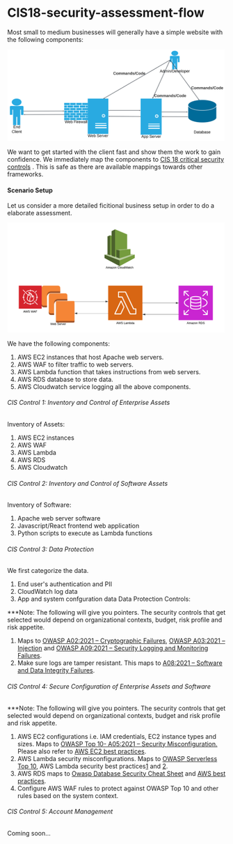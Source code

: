 # CIS18-security-assessment-flow
Most small to medium businesses will generally have a simple website with the following components:

<img src="images/small-business-web.png" alt="Lucidchart Diagram" width="500"/>

We want to get started with the client fast and show them the work to gain confidence. We immediately map the components to <a href="https://www.cisecurity.org/controls/cis-controls-list" target="_blank">CIS 18 critical security controls</a> . This is safe as there are available mappings towards other frameworks.

#### Scenario Setup
Let us consider a more detailed ficitional business setup in order to do a elaborate assessment.

<img src="images/small-business-aws.png" alt="Lucidchart Diagram" width="500"/>

We have the following components:
1. AWS EC2 instances that host Apache web servers.
2. AWS WAF to filter traffic to web servers.
3. AWS Lambda function that takes instructions from web servers.
4. AWS RDS database to store data.
5. AWS Cloudwatch service logging all the above components.

###### CIS Control 1: Inventory and Control of Enterprise Assets
Inventory of Assets:
1. AWS EC2 instances
2. AWS WAF
3. AWS Lambda
4. AWS RDS
5. AWS Cloudwatch

###### CIS Control 2: Inventory and Control of Software Assets
Inventory of Software:
1. Apache web server software
2. Javascript/React frontend web application
3. Python scripts to execute as Lambda functions

###### CIS Control 3: Data Protection
We first categorize the data.
1. End user's authentication and PII
2. CloudWatch log data
3. App and system confguration data
Data Protection Controls:

***Note: The following will give you pointers. The security controls that get selected would depend on organizational contexts, budget, risk profile and risk appetite.
1. Maps to [OWASP A02:2021 – Cryptographic Failures](https://owasp.org/Top10/A02_2021-Cryptographic_Failures/), [OWASP A03:2021 – Injection](https://owasp.org/Top10/A03_2021-Injection/) and [OWASP A09:2021 – Security Logging and Monitoring Failures](https://owasp.org/Top10/A09_2021-Security_Logging_and_Monitoring_Failures/).
2. Make sure logs are tamper resistant. This maps to [A08:2021 – Software and Data Integrity Failures](https://owasp.org/Top10/A08_2021-Software_and_Data_Integrity_Failures/).

   
###### CIS Control 4: Secure Configuration of Enterprise Assets and Software
***Note: The following will give you pointers. The security controls that get selected would depend on organizational contexts, budget and risk profile and risk appetite.

1. AWS EC2 configurations i.e. IAM credentials, EC2 instance types and sizes. Maps to <a href="https://owasp.org/Top10/A05_2021-Security_Misconfiguration/" target="_blank">OWASP Top 10- A05:2021 – Security Misconfiguration.</a> Please also refer to [AWS EC2 best practices](https://docs.aws.amazon.com/AWSEC2/latest/UserGuide/ec2-best-practices.html).
2. AWS Lambda security misconfigurations. Maps to [OWASP Serverless Top 10](https://owasp.org/www-project-serverless-top-10/), AWS Lambda security best practices[1](https://docs.aws.amazon.com/lambda/latest/dg/best-practices.html) and [2](https://docs.aws.amazon.com/lambda/latest/dg/lambda-security.html).
3. AWS RDS maps to [Owasp Database Security Cheat Sheet](https://cheatsheetseries.owasp.org/cheatsheets/Database_Security_Cheat_Sheet.html) and [AWS best practices](https://aws.amazon.com/blogs/database/applying-best-practices-for-securing-sensitive-data-in-amazon-rds/).
4. Configure AWS WAF rules to protect against OWASP Top 10 and other rules based on the system context.

###### CIS Control 5: Account Management
Coming soon...
